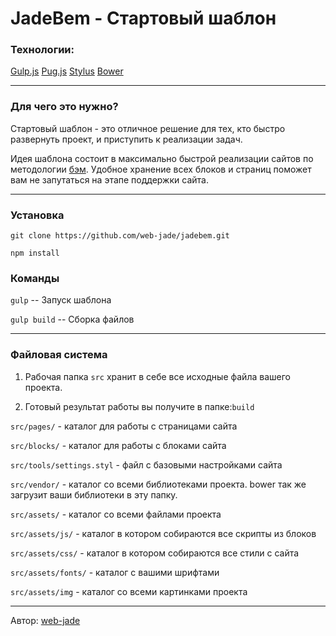 # JadeBem - Стартовый шаблон

### Технологии:
[Gulp.js](https://github.com/gulpjs "Gulp.js")
[Pug.js](https://github.com/pugjs "Pug.js")
[Stylus](https://github.com/stylus "Stylus")
[Bower](https://github.com/bower "Bower")

------------


### Для чего это нужно?

Стартовый шаблон - это отличное решение для тех, кто быстро развернуть проект, и приступить к реализации задач.

Идея шаблона состоит в максимально быстрой реализации сайтов по методологии [бэм](https://ru.bem.info "бэм"). Удобное хранение всех блоков и страниц поможет вам не запутаться на этапе поддержки сайта.

------------


### Установка
`git clone https://github.com/web-jade/jadebem.git`

`npm install`

### Команды
`gulp`  -- Запуск шаблона

`gulp build` -- Сборка файлов

------------


### Файловая система
1. Рабочая папка `src` хранит в себе все исходные файла вашего проекта.

2. Готовый результат работы вы получите в папке:`build`

`src/pages/` - каталог для работы с страницами сайта

`src/blocks/` - каталог для работы с блоками сайта

`src/tools/settings.styl` - файл с базовыми настройками сайта

`src/vendor/` - каталог со всеми библиотеками проекта. bower так же загрузит ваши библиотеки в эту папку.

`src/assets/` - каталог со всеми файлами проекта

`src/assets/js/` - каталог в котором собираются все скрипты из блоков

`src/assets/css/` - каталог в котором собираются все стили с сайта

`src/assets/fonts/` - каталог с вашими шрифтами

`src/assets/img` - каталог со всеми картинками проекта

------------

Автор: [web-jade](https://github.com/web-jade "web-jade")

